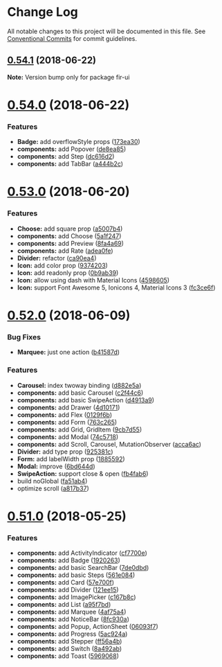 # Change Log

All notable changes to this project will be documented in this file.
See [Conventional Commits](https://conventionalcommits.org) for commit guidelines.

<a name="0.54.1"></a>
## [0.54.1](https://github.com/fjc0k/fir-ui/compare/v0.54.0...v0.54.1) (2018-06-22)




**Note:** Version bump only for package fir-ui

<a name="0.54.0"></a>
# [0.54.0](https://github.com/fjc0k/fir-ui/compare/v0.53.0...v0.54.0) (2018-06-22)


### Features

* **Badge:** add overflowStyle props ([173ea30](https://github.com/fjc0k/fir-ui/commit/173ea30))
* **components:** add Popover ([de8ea85](https://github.com/fjc0k/fir-ui/commit/de8ea85))
* **components:** add Step ([dc616d2](https://github.com/fjc0k/fir-ui/commit/dc616d2))
* **components:** add TabBar ([a444b2c](https://github.com/fjc0k/fir-ui/commit/a444b2c))




<a name="0.53.0"></a>
# [0.53.0](https://github.com/fjc0k/fir-ui/compare/v0.52.0...v0.53.0) (2018-06-20)


### Features

* **Choose:** add square prop ([a5007b4](https://github.com/fjc0k/fir-ui/commit/a5007b4))
* **components:** add Choose ([5a1f247](https://github.com/fjc0k/fir-ui/commit/5a1f247))
* **components:** add Preview ([8fa4a69](https://github.com/fjc0k/fir-ui/commit/8fa4a69))
* **components:** add Rate ([adea0fe](https://github.com/fjc0k/fir-ui/commit/adea0fe))
* **Divider:** refactor ([ca90ea4](https://github.com/fjc0k/fir-ui/commit/ca90ea4))
* **Icon:** add color prop ([9374203](https://github.com/fjc0k/fir-ui/commit/9374203))
* **Icon:** add readonly prop ([0b9ab39](https://github.com/fjc0k/fir-ui/commit/0b9ab39))
* **Icon:** allow using dash with Material Icons ([4598605](https://github.com/fjc0k/fir-ui/commit/4598605))
* **Icon:** support Font Awesome 5, Ionicons 4, Material Icons 3 ([fc3ce6f](https://github.com/fjc0k/fir-ui/commit/fc3ce6f))




<a name="0.52.0"></a>
# [0.52.0](https://github.com/fjc0k/fir-ui/compare/v0.51.0...v0.52.0) (2018-06-09)


### Bug Fixes

* **Marquee:** just one action ([b41587d](https://github.com/fjc0k/fir-ui/commit/b41587d))


### Features

* **Carousel:** index twoway binding ([d882e5a](https://github.com/fjc0k/fir-ui/commit/d882e5a))
* **components:** add basic Carousel ([c2f44c6](https://github.com/fjc0k/fir-ui/commit/c2f44c6))
* **components:** add basic SwipeAction ([d4913a9](https://github.com/fjc0k/fir-ui/commit/d4913a9))
* **components:** add Drawer ([4d10171](https://github.com/fjc0k/fir-ui/commit/4d10171))
* **components:** add Flex ([0129f6b](https://github.com/fjc0k/fir-ui/commit/0129f6b))
* **components:** add Form ([763c265](https://github.com/fjc0k/fir-ui/commit/763c265))
* **components:** add Grid, GridItem ([9cb7d55](https://github.com/fjc0k/fir-ui/commit/9cb7d55))
* **components:** add Modal ([74c5718](https://github.com/fjc0k/fir-ui/commit/74c5718))
* **components:** add Scroll, Carousel, MutationObserver ([acca6ac](https://github.com/fjc0k/fir-ui/commit/acca6ac))
* **Divider:** add type prop ([925381c](https://github.com/fjc0k/fir-ui/commit/925381c))
* **Form:** add labelWidth prop ([1885592](https://github.com/fjc0k/fir-ui/commit/1885592))
* **Modal:** improve ([6bd644d](https://github.com/fjc0k/fir-ui/commit/6bd644d))
* **SwipeAction:** support close & open ([fb4fab6](https://github.com/fjc0k/fir-ui/commit/fb4fab6))
* build noGlobal ([fa51ab4](https://github.com/fjc0k/fir-ui/commit/fa51ab4))
* optimize scroll ([a817b37](https://github.com/fjc0k/fir-ui/commit/a817b37))




<a name="0.51.0"></a>
# [0.51.0](https://github.com/fjc0k/fir-ui/compare/v0.50.6...v0.51.0) (2018-05-25)


### Features

* **components:** add ActivityIndicator ([cf7700e](https://github.com/fjc0k/fir-ui/commit/cf7700e))
* **components:** add Badge ([1920263](https://github.com/fjc0k/fir-ui/commit/1920263))
* **components:** add basic SearchBar ([7de0dbd](https://github.com/fjc0k/fir-ui/commit/7de0dbd))
* **components:** add basic Steps ([561e084](https://github.com/fjc0k/fir-ui/commit/561e084))
* **components:** add Card ([57e700f](https://github.com/fjc0k/fir-ui/commit/57e700f))
* **components:** add Divider ([121ee15](https://github.com/fjc0k/fir-ui/commit/121ee15))
* **components:** add ImagePicker ([c167b8c](https://github.com/fjc0k/fir-ui/commit/c167b8c))
* **components:** add List ([a95f7bd](https://github.com/fjc0k/fir-ui/commit/a95f7bd))
* **components:** add Marquee ([4af75a4](https://github.com/fjc0k/fir-ui/commit/4af75a4))
* **components:** add NoticeBar ([8fc930a](https://github.com/fjc0k/fir-ui/commit/8fc930a))
* **components:** add Popup, ActionSheet ([06093f7](https://github.com/fjc0k/fir-ui/commit/06093f7))
* **components:** add Progress ([5ac924a](https://github.com/fjc0k/fir-ui/commit/5ac924a))
* **components:** add Stepper ([ff56a4b](https://github.com/fjc0k/fir-ui/commit/ff56a4b))
* **components:** add Switch ([8a492ab](https://github.com/fjc0k/fir-ui/commit/8a492ab))
* **components:** add Toast ([5969068](https://github.com/fjc0k/fir-ui/commit/5969068))
